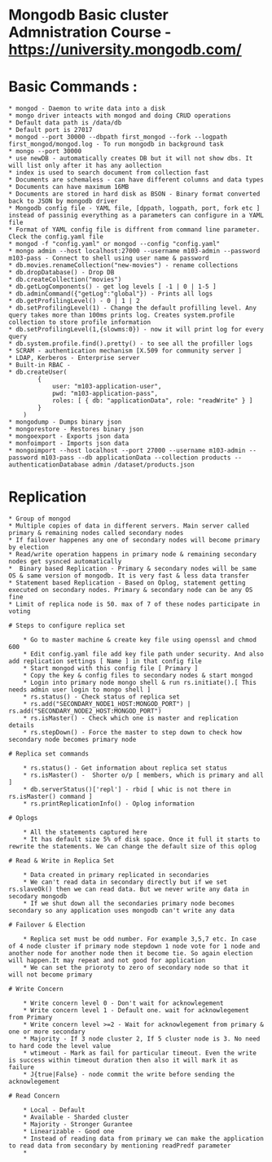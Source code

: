 # Mongodb Basic cluster Admnistration Course - https://university.mongodb.com/

# Basic Commands :

    * mongod - Daemon to write data into a disk
    * mongo driver inteacts with mongod and doing CRUD operations
    * Default data path is /data/db
    * Default port is 27017
    * mongod --port 30000 --dbpath first_mongod --fork --logpath first_mongod/mongod.log - To run mongodb in background task
    * mongo --port 30000
    * use newDB - automatically creates DB but it will not show dbs. It will list only after it has any aollection
    * index is used to search document from collection fast
    * Documents are schemaless - can have different columns and data types
    * Documents can have maximum 16MB
    * Documents are stored in hard disk as BSON - Binary format converted back to JSON by mongodb driver
    * Mongodb config file - YAML file, [dppath, logpath, port, fork etc ] instead of passinig everything as a parameters can configure in a YAML file
    * Format of YAML config file is diffrent from command line parameter. Cleck the config.yaml file
    * mongod -f "config.yaml" or mongod --config "config.yaml"
    * mongo admin --host localhost:27000 --username m103-admin --password m103-pass - Connect to shell using user name & password
    * db.movies.renameCollection("new-movies") - rename collections
    * db.dropDatabase() - Drop DB
    * db.createCollection("movies")
    * db.getLogComponents() - get log levels [ -1 | 0 | 1-5 ]
    * db.adminCommand({"getLog":"global"}) - Prints all logs
    * db.getProfilingLevel() - 0 | 1 | 2
    * db.setProfilingLevel(1) - Change the default profilling level. Any query takes more than 100ms prints log. Creates system.profile collection to store profile information
    * db.setProfilingLevel(1,{slowms:0}) - now it will print log for every query
    * db.system.profile.find().pretty() - to see all the profiller logs
    * SCRAM - authentication mechanism [X.509 for community server ]
    * LDAP, Kerberos - Enterprise server
    * Built-in RBAC - 
    * db.createUser(
            { 
                user: "m103-application-user",
                pwd: "m103-application-pass",
                roles: [ { db: "applicationData", role: "readWrite" } ]
            }
        )
    * mongodump - Dumps binary json
    * mongorestore - Restores binary json
    * mongoexport - Exports json data
    * monfoimport - Imports json data
    * mongoimport --host localhost --port 27000 --username m103-admin --password m103-pass --db applicationData --collection products --authenticationDatabase admin /dataset/products.json

# Replication

    * Group of mongod
    * Multiple copies of data in different servers. Main server called primary & remaining nodes called secondary nodes
    * If failover happenes any one of secondary nodes will become primary by election
    * Read/write operation happens in primary node & remaining secondary nodes get sysnced automatically
    *  Binary based Replication - Primary & secondary nodes will be same OS & same version of mongodb. It is very fast & less data transfer
    * Statement based Replication - Based on Oplog, statement getting executed on secondary nodes. Primary & secondary node can be any OS fine
    * Limit of replica node is 50. max of 7 of these nodes participate in voting
    
    # Steps to configure replica set

        * Go to master machine & create key file using openssl and chmod 600
        * Edit config.yaml file add key file path under security. And also add replication settings [ Name ] in that config file
        * Start mongod with this config file [ Primary ]
        * Copy the key & config files to secondary nodes & start mongod
        * Login into primary node mongo shell & run rs.initiate().[ This needs admin user login to mongo shell ]
        * rs.status() - Check status of replica set
        * rs.add("SECONDARY_NODE1_HOST:MONGOD_PORT") | rs.add("SECONDARY_NODE2_HOST:MONGOD_PORT")
        * rs.isMaster() - Check which one is master and replication details
        * rs.stepDown() - Force the master to step down to check how secondary node becomes primary node
    
    # Replica set commands

        * rs.status() - Get information about replica set status
        * rs.isMaster() -  Shorter o/p [ members, which is primary and all ]
        * db.serverStatus()['repl'] - rbid [ whic is not there in rs.isMaster() command ]
        * rs.printReplicationInfo() - Oplog information
        
    # Oplogs

        * All the statements captured here
        * It has default size 5% of disk space. Once it full it starts to rewrite the statements. We can change the default size of this oplog 
    
    # Read & Write in Replica Set

        * Data created in primary replicated in secondaries
        * We can't read data in secondary directly but if we set rs.slaveOk() then we can read data. But we never write any data in secodary mongodb
        * If we shut down all the secondaries primary node becomes secondary so any application uses mongodb can't write any data

    # Failover & Election

        * Replica set must be odd number. For example 3,5,7 etc. In case of 4 node cluster if primary node stepdown 1 node vote for 1 node and another node for another node then it become tie. So again election will happen.It may repeat and not good for application
        * We can set the prioroty to zero of secondary node so that it will not become primary
    
    # Write Concern

        * Write concern level 0 - Don't wait for acknowlegement
        * Write concern level 1 - Default one. wait for acknowlegement from Primary
        * Write concern level >=2 - Wait for acknowlegement from primary & one or more secondary
        * Majority - If 3 node cluster 2, If 5 cluster node is 3. No need to hard code the level value
        * wtimeout - Mark as fail for particular timeout. Even the write is success within timeout duration then also it will mark it as failure
        * J{true|False} - node commit the write before sending the acknowlegement

    # Read Concern

        * Local - Default
        * Available - Sharded cluster
        * Majority - Stronger Gurantee
        * Linearizable - Good one
        * Instead of reading data from primary we can make the application to read data from secondary by mentioning readPredf parameter
        * 

    